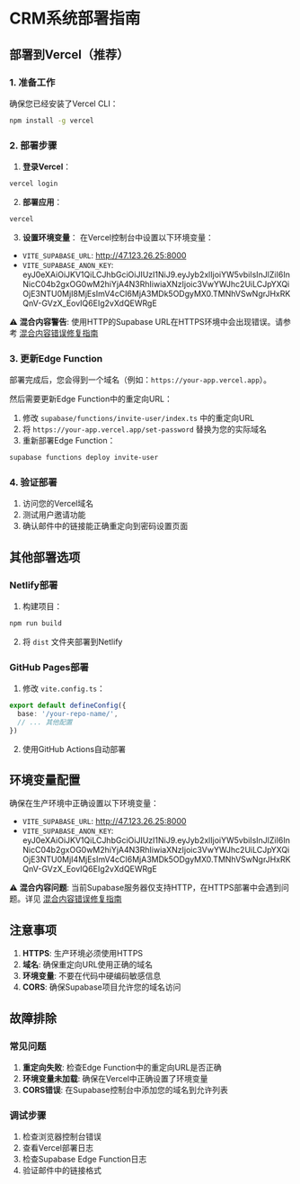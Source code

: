 # CRM系统部署指南

## 部署到Vercel（推荐）

### 1. 准备工作

确保您已经安装了Vercel CLI：
```bash
npm install -g vercel
```

### 2. 部署步骤

1. **登录Vercel**：
```bash
vercel login
```

2. **部署应用**：
```bash
vercel
```

3. **设置环境变量**：
在Vercel控制台中设置以下环境变量：
- `VITE_SUPABASE_URL`: http://47.123.26.25:8000
- `VITE_SUPABASE_ANON_KEY`: eyJ0eXAiOiJKV1QiLCJhbGciOiJIUzI1NiJ9.eyJyb2xlIjoiYW5vbiIsInJlZiI6InNicC04b2gxOG0wM2hiYjA4N3RhIiwiaXNzIjoic3VwYWJhc2UiLCJpYXQiOjE3NTU0MjI8MjEsImV4cCI6MjA3MDk5ODgyMX0.TMNhVSwNgrJHxRKQnV-GVzX_EovIQ6EIg2vXdQEWRgE

⚠️ **混合内容警告**: 使用HTTP的Supabase URL在HTTPS环境中会出现错误。请参考 [混合内容错误修复指南](../MIXED_CONTENT_ERROR_FIX.md)

### 3. 更新Edge Function

部署完成后，您会得到一个域名（例如：`https://your-app.vercel.app`）。

然后需要更新Edge Function中的重定向URL：

1. 修改 `supabase/functions/invite-user/index.ts` 中的重定向URL
2. 将 `https://your-app.vercel.app/set-password` 替换为您的实际域名
3. 重新部署Edge Function：
```bash
supabase functions deploy invite-user
```

### 4. 验证部署

1. 访问您的Vercel域名
2. 测试用户邀请功能
3. 确认邮件中的链接能正确重定向到密码设置页面

## 其他部署选项

### Netlify部署

1. 构建项目：
```bash
npm run build
```

2. 将 `dist` 文件夹部署到Netlify

### GitHub Pages部署

1. 修改 `vite.config.ts`：
```typescript
export default defineConfig({
  base: '/your-repo-name/',
  // ... 其他配置
})
```

2. 使用GitHub Actions自动部署

## 环境变量配置

确保在生产环境中正确设置以下环境变量：

- `VITE_SUPABASE_URL`: http://47.123.26.25:8000
- `VITE_SUPABASE_ANON_KEY`: eyJ0eXAiOiJKV1QiLCJhbGciOiJIUzI1NiJ9.eyJyb2xlIjoiYW5vbiIsInJlZiI6InNicC04b2gxOG0wM2hiYjA4N3RhIiwiaXNzIjoic3VwYWJhc2UiLCJpYXQiOjE3NTU0MjI4MjEsImV4cCI6MjA3MDk5ODgyMX0.TMNhVSwNgrJHxRKQnV-GVzX_EovIQ6EIg2vXdQEWRgE

⚠️ **混合内容问题**: 当前Supabase服务器仅支持HTTP，在HTTPS部署中会遇到问题。详见 [混合内容错误修复指南](./MIXED_CONTENT_ERROR_FIX.md)

## 注意事项

1. **HTTPS**: 生产环境必须使用HTTPS
2. **域名**: 确保重定向URL使用正确的域名
3. **环境变量**: 不要在代码中硬编码敏感信息
4. **CORS**: 确保Supabase项目允许您的域名访问

## 故障排除

### 常见问题

1. **重定向失败**: 检查Edge Function中的重定向URL是否正确
2. **环境变量未加载**: 确保在Vercel中正确设置了环境变量
3. **CORS错误**: 在Supabase控制台中添加您的域名到允许列表

### 调试步骤

1. 检查浏览器控制台错误
2. 查看Vercel部署日志
3. 检查Supabase Edge Function日志
4. 验证邮件中的链接格式 